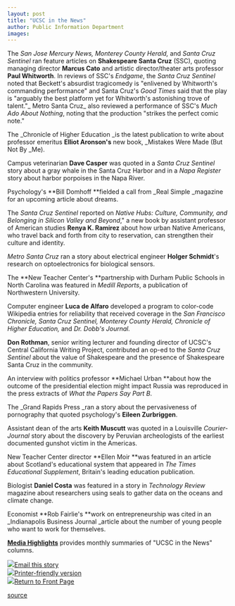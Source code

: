 ```yaml
---
layout: post
title: "UCSC in the News"
author: Public Information Department
images:
---
```


The _San Jose Mercury News, Monterey County Herald,_ and _Santa Cruz Sentinel_ ran feature articles on **Shakespeare Santa Cruz** (SSC), quoting managing director **Marcus Cato** and artistic director/theater arts professor **Paul Whitworth**. In reviews of SSC's _Endgame_, the _Santa Cruz Sentinel_ noted that Beckett's absurdist tragicomedy is "enlivened by Whitworth's commanding performance" and Santa Cruz's _Good Times_ said that the play is "arguably the best platform yet for Whitworth's astonishing trove of talent."_ Metro Santa Cruz_ also reviewed a performance of SSC's _Much Ado About Nothing_, noting that the production "strikes the perfect comic note."

The _Chronicle of Higher Education _is the latest publication to write about professor emeritus **Elliot Aronson's** new book, _Mistakes Were Made (But Not By _Me).

Campus veterinarian **Dave Casper** was quoted in a _Santa Cruz Sentinel_ story about a gray whale in the Santa Cruz Harbor and in a _Napa Register_ story about harbor porpoises in the Napa River.

Psychology's **Bill Domhoff **fielded a call from _Real Simple _magazine for an upcoming article about dreams.

The _Santa Cruz Sentinel_ reported on _Native Hubs: Culture, Community, and Belonging in Silicon Valley and Beyond_," a new book by assistant professor of American studies **Renya K. Ramirez** about how urban Native Americans, who travel back and forth from city to reservation, can strengthen their culture and identity.

_Metro Santa Cruz_ ran a story about electrical engineer **Holger Schmidt**'s research on optoelectronics for biological sensors.

The **New Teacher Center's **partnership with Durham Public Schools in North Carolina was featured in _Medill Reports_, a publication of Northwestern University.

Computer engineer **Luca de Alfaro** developed a program to color-code Wikipedia entries for reliability that received coverage in the _San Francisco Chronicle, Santa Cruz Sentinel, Monterey County Herald, Chronicle of Higher Education,_ and _Dr. Dobb's Journal._

**Don Rothman**, senior writing lecturer and founding director of UCSC's Central California Writing Project, contributed an op-ed to the _Santa Cruz Sentinel_ about the value of Shakespeare and the presence of Shakespeare Santa Cruz in the community.

An interview with politics professor **Michael Urban **about how the outcome of the presidential election might impact Russia was reproduced in the press extracts of _What the Papers Say Part B_.

The _Grand Rapids Press _ran a story about the pervasiveness of pornography that quoted psychology's **Eileen Zurbriggen**.

Assistant dean of the arts **Keith Muscutt** was quoted in a Louisville _Courier-Journal_ story about the discovery by Peruvian archeologists of the earliest documented gunshot victim in the Americas.

New Teacher Center director **Ellen Moir **was featured in an article about Scotland's educational system that appeared in _The Times Educational Supplement_, Britain's leading education publication.

Biologist **Daniel Costa** was featured in a story in _Technology Review_ magazine about researchers using seals to gather data on the oceans and climate change.

Economist **Rob Fairlie's **work on entrepreneurship was cited in an _Indianapolis Business Journal _article about the number of young people who want to work for themselves.

[ **Media Highlights**][1] provides monthly summaries of "UCSC in the News" columns.

![][2][Email this story][3]  
![][2][Printer-friendly version  
][4]![][2][Return to Front Page][5]

[1]: http://www.ucsc.edu/news_events/media_highlights
[2]: ../../images/bulletarrow.gif
[3]: javascript:url();document.f1.submit();
[4]: javascript:popUp();
[5]: http://currents.ucsc.edu/

[source](http://www1.ucsc.edu/currents/07-08/08-13/news.asp "Permalink to news")
